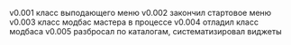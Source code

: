 v0.001  класс выподающего меню
v0.002  закончил стартовое меню
v0.003  класс модбас мастера в процессе
v0.004  отладил класс модбаса
v0.005  разбросал по каталогам, систематизировал виджеты